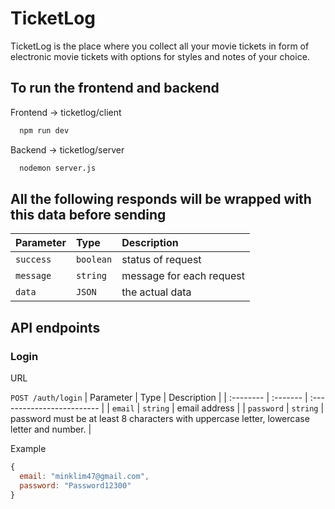 # TicketLog

TicketLog is the place where you collect all your movie tickets in form of electronic movie tickets with options for styles and notes of your choice. 

## To run the frontend and backend

Frontend -> ticketlog/client 
```bash
  npm run dev
```
Backend -> ticketlog/server
```bash
  nodemon server.js
```

## All the following responds will be wrapped with this data before sending

| Parameter | Type     | Description                |
| :-------- | :------- | :------------------------- |
| `success` | `boolean` | status of request|
| `message` | `string` | message for each request |
| `data` | `JSON` | the actual data|



## API endpoints
### Login
URL

`
POST /auth/login
`
| Parameter | Type     | Description                |
| :-------- | :------- | :------------------------- |
| `email` | `string` | email address |
| `password` | `string` | password must be at least 8 characters with uppercase letter, lowercase letter and number. |

Example
```javascript
{
  email: "minklim47@gmail.com",
  password: "Password12300"
}
```


